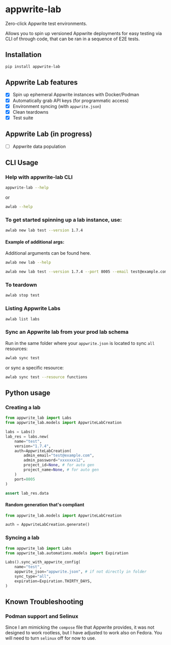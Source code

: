 # appwrite-lab
Zero-click Appwrite test environments.

Allows you to spin up versioned Appwrite deployments for easy testing via CLI of through code, that can be ran in a sequence of E2E tests.

## Installation
```sh
pip install appwrite-lab
```
## Appwrite Lab features
- [x] Spin up ephemeral Appwrite instances with Docker/Podman
- [x] Automatically grab API keys (for programmatic access)
- [x] Environment syncing (with `appwrite.json`)
- [x] Clean teardowns
- [x] Test suite

## Appwrite Lab (in progress)
- [ ] Appwrite data population

## CLI Usage
### Help with appwrite-lab CLI
```sh
appwrite-lab --help
```
or
```sh
awlab --help
```

### To get started spinning up a lab instance, use:

```sh
awlab new lab test --version 1.7.4
```
#### Example of additional args:
Additional arguments can be found here.
```sh
awlab new lab --help
```

```sh
awlab new lab test --version 1.7.4 --port 8005 --email test@example.com --password xxxxxxx12
```

### To teardown

```sh
awlab stop test
```
### Listing Appwrite Labs
```sh
awlab list labs
```

### Sync an Appwrite lab from your prod lab schema
Run in the same folder where your `appwrite.json` is located to sync `all` resources:
```sh
awlab sync test
```
or sync a specific resource:

```sh
awlab sync test --resource functions
```

## Python usage

### Creating a lab
```py
from appwrite_lab import Labs
from appwrite_lab.models import AppwriteLabCreation

labs = Labs()
lab_res = labs.new(
    name="test",
    version="1.7.4",
    auth=AppwriteLabCreation(
        admin_email="test@example.com",
        admin_password="xxxxxxx12",
        project_id=None, # for auto gen
        project_name=None, # for auto gen
    )
    port=8005
)

assert lab_res.data
```

#### Random generation that's compliant
```py
from appwrite_lab.models import AppwriteLabCreation

auth = AppwriteLabCreation.generate()
```

### Syncing a lab
```py
from appwrite_lab import Labs
from appwrite_lab.automations.models import Expiration

Labs().sync_with_appwrite_config(
    name="test",
    appwrite_json="appwrite.json", # if not directly in folder
    sync_type="all",
    expiration=Expiration.THIRTY_DAYS,
)
```
## Known Troubleshooting
### Podman support and Selinux
Since I am mimicking the `compose` file that Appwrite provides, it was not designed to work rootless, but I have adjusted to work also on Fedora. You will need to turn `selinux` off for now to use.


